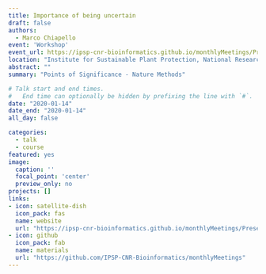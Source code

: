 ```yaml
---
title: Importance of being uncertain
draft: false
authors: 
  - Marco Chiapello
event: 'Workshop'
event_url: https://ipsp-cnr-bioinformatics.github.io/monthlyMeetings/Presentations/20200114/20200114.html#1
location: "Institute for Sustainable Plant Protection, National Research Council"
abstract: ""
summary: "Points of Significance - Nature Methods"

# Talk start and end times.
#   End time can optionally be hidden by prefixing the line with `#`.
date: "2020-01-14"
date_end: "2020-01-14"
all_day: false

categories:
  - talk
  - course
featured: yes
image:
  caption: ''
  focal_point: 'center'
  preview_only: no
projects: []
links:
- icon: satellite-dish
  icon_pack: fas
  name: website
  url: "https://ipsp-cnr-bioinformatics.github.io/monthlyMeetings/Presentations/20200114/20200114.html#1"
- icon: github
  icon_pack: fab
  name: materials
  url: "https://github.com/IPSP-CNR-Bioinformatics/monthlyMeetings"
---
```



